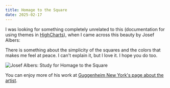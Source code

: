 ```yaml
---
title: Homage to the Square
date: 2025-02-17
---
```


I was looking for something completely unrelated to this (documentation for using themes in [HighCharts](https://www.highcharts.com/docs/chart-design-and-style/themes)), when I came across this beauty by Josef Albers:

There is something about the simplicity of the squares and the colors that makes me feel at peace. I can't explain it, but I love it. I hope you do too.

![Josef Albers: Study for Homage to the Square](/images/orange/josef-albers-study-for-homage-to-the-square.jpg)

You can enjoy more of his work at [Guggenheim New York's page about the artist](https://www.guggenheim.org/artwork/artist/josef-albers).